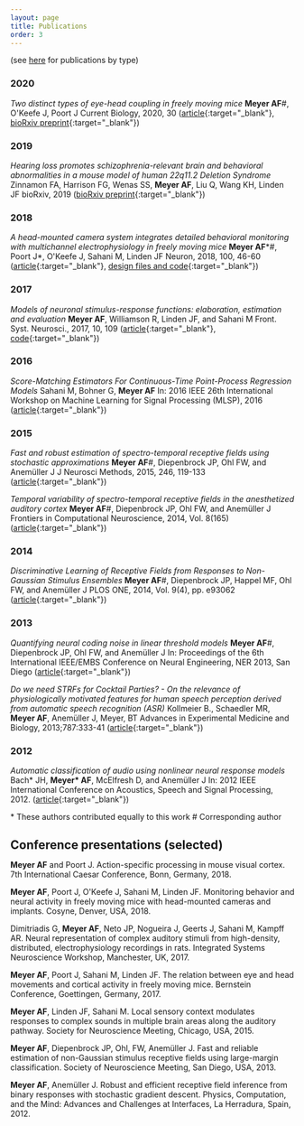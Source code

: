 ```yaml
---
layout: page
title: Publications
order: 3
---
```


(see [here](/publications_by_type/index.html) for publications by type)

### 2020

_Two distinct types of eye-head coupling in freely moving mice_
**Meyer AF**\#, O'Keefe J, Poort J
Current Biology, 2020, 30
([article](https://www.cell.com/current-biology/fulltext/S0960-9822(20)30556-X){:target="_blank"}, [bioRxiv preprint](https://biorxiv.org/cgi/content/short/2020.02.20.957712v1){:target="_blank"})


### 2019

_Hearing loss promotes schizophrenia-relevant brain and behavioral abnormalities in a mouse model of human 22q11.2 Deletion Syndrome_
Zinnamon FA, Harrison FG, Wenas SS, **Meyer AF**, Liu Q, Wang KH, Linden JF
bioRxiv, 2019
([bioRxiv preprint](https://www.biorxiv.org/content/10.1101/539650v1){:target="_blank"})


### 2018

_A head-mounted camera system integrates detailed behavioral monitoring with multichannel electrophysiology in freely moving mice_
**Meyer AF**\*\#, Poort J\*, O'Keefe J, Sahani M, Linden JF
Neuron, 2018, 100, 46-60
([article](https://www.cell.com/neuron/fulltext/S0896-6273(18)30822-5){:target="_blank"},  [design files and code](https://github.com/arnefmeyer/mousecam){:target="_blank"})


### 2017

_Models of neuronal stimulus-response functions: elaboration, estimation and evaluation_
**Meyer AF**, Williamson R, Linden JF, and Sahani M
Front. Syst. Neurosci., 2017, 10, 109
([article](http://journal.frontiersin.org/article/10.3389/fnsys.2016.00109/full){:target="_blank"}, [code](http://www.gatsby.ucl.ac.uk/resources/srf/){:target="_blank"})


### 2016

_Score-Matching Estimators For Continuous-Time Point-Process Regression Models_
Sahani M, Bohner G, **Meyer AF**
In: 2016 IEEE 26th International Workshop on Machine Learning for Signal Processing (MLSP), 2016
([article](http://www.gatsby.ucl.ac.uk/~maneesh/papers/sahani-etal-2016-mlsp.pdf){:target="_blank"})


### 2015

_Fast and robust estimation of spectro-temporal receptive fields using stochastic approximations_
**Meyer AF**\#, Diepenbrock JP, Ohl FW, and Anemüller J
J Neurosci Methods, 2015, 246, 119-133
([article](http://www.sciencedirect.com/science/article/pii/S0165027015000618){:target="_blank"})

_Temporal variability of spectro-temporal receptive fields in the anesthetized auditory cortex_
**Meyer AF**\#, Diepenbrock JP, Ohl FW, and Anemüller J
Frontiers in Computational Neuroscience, 2014, Vol. 8(165) ([article](http://journal.frontiersin.org/article/10.3389/fncom.2014.00165/abstract){:target="_blank"})


### 2014

_Discriminative Learning of Receptive Fields from Responses to Non-Gaussian Stimulus Ensembles_
**Meyer AF**\#, Diepenbrock JP, Happel MF, Ohl FW, and Anemüller J
PLOS ONE, 2014, Vol. 9(4), pp. e93062
([article](http://journals.plos.org/plosone/article?id=10.1371/journal.pone.0093062){:target="_blank"})


### 2013

_Quantifying neural coding noise in linear threshold models_
**Meyer AF**\#, Diepenbrock JP, Ohl FW, and Anemüller J
In: Proceedings of the 6th International IEEE/EMBS Conference on Neural Engineering, NER 2013, San Diego
([article](http://ieeexplore.ieee.org/xpl/articleDetails.jsp?arnumber=6696136){:target="_blank"})

_Do we need STRFs for Cocktail Parties? - On the relevance of physiologically motivated features for human speech perception derived from automatic speech recognition (ASR)_
Kollmeier B., Schaedler MR, **Meyer AF**, Anemüller J, Meyer, BT
Advances in Experimental Medicine and Biology, 2013;787:333-41
([article](http://www.ncbi.nlm.nih.gov/pubmed/23716239#){:target="_blank"})


### 2012

_Automatic classification of audio using nonlinear neural response models_
Bach\* JH, **Meyer\* AF**, McElfresh D, and Anemüller J
In: 2012 IEEE International Conference on Acoustics, Speech and Signal Processing, 2012.
([article](http://ieeexplore.ieee.org/xpl/login.jsp?tp=&arnumber=6287890){:target="_blank"})

\* These authors contributed equally to this work
\# Corresponding author


## Conference presentations (selected)
<p style="margin-top: -.25em;"></p>

**Meyer AF** and Poort J. Action-specific processing in mouse visual cortex. 7th International Caesar Conference, Bonn, Germany, 2018.

**Meyer AF**, Poort J, O'Keefe J, Sahani M, Linden JF. Monitoring behavior and neural activity in freely moving mice with head-mounted cameras and implants. Cosyne, Denver, USA, 2018.

Dimitriadis G, **Meyer AF**, Neto JP, Nogueira J, Geerts J, Sahani M, Kampff AR. Neural representation of complex auditory stimuli from high-density, distributed, electrophysiology recordings in rats. Integrated Systems Neuroscience Workshop, Manchester, UK, 2017.

**Meyer AF**, Poort J, Sahani M, Linden JF. The relation between eye and head movements and cortical activity in freely moving mice. Bernstein Conference, Goettingen, Germany, 2017.

**Meyer AF**, Linden JF, Sahani M. Local sensory context modulates responses to complex sounds in multiple brain areas along the auditory pathway. Society for Neuroscience Meeting, Chicago, USA, 2015.

**Meyer AF**, Diepenbrock JP, Ohl, FW, Anemüller J. Fast and reliable estimation of non-Gaussian stimulus receptive fields using large-margin classification. Society of Neuroscience Meeting, San Diego, USA, 2013.

**Meyer AF**, Anemüller J. Robust and efficient receptive field inference from binary responses with stochastic gradient descent. Physics, Computation, and the Mind: Advances and Challenges at Interfaces, La Herradura, Spain, 2012.
